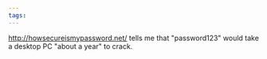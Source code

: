 ```yaml
---
tags: 
---
```


<http://howsecureismypassword.net/> tells me that "password123" would take a desktop PC "about a year" to crack.
